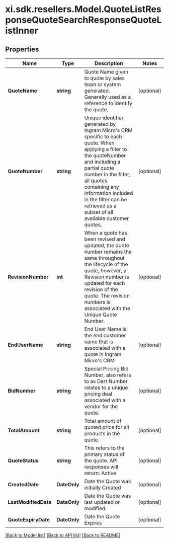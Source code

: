 # xi.sdk.resellers.Model.QuoteListResponseQuoteSearchResponseQuoteListInner

## Properties

Name | Type | Description | Notes
------------ | ------------- | ------------- | -------------
**QuoteName** | **string** | Quote Name given to quote by sales team or system generated. Generally used as a reference to identify the quote. | [optional] 
**QuoteNumber** | **string** | Unique identifier generated by Ingram Micro&#39;s CRM specific to each quote. When applying a filter to the quoteNumber and including a partial quote number in the filter, all quotes containing any information included in the filter can be retrieved as a subset of all available customer quotes. | [optional] 
**RevisionNumber** | **int** | When a quote has been revised and updated, the quote number remains the same throughout the lifecycle of the quote, however, a Revision number is updated for each revision of the quote. The revision numbers is associated with the Unique Quote Number. | [optional] 
**EndUserName** | **string** | End User Name is the end customer name that is associated with a quote in Ingram Micro&#39;s CRM | [optional] 
**BidNumber** | **string** | Special Pricing Bid Number, also refers to as Dart Number relates to a unique pricing deal associated with a vendor for the quote. | [optional] 
**TotalAmount** | **string** | Total amount of quoted price for all products in the quote. | [optional] 
**QuoteStatus** | **string** | This refers to the primary status of the quote. API responses will return: Active | [optional] 
**CreatedDate** | **DateOnly** | Date the Quote was initially Created | [optional] 
**LastModifiedDate** | **DateOnly** | Date the Quote was last updated or modified. | [optional] 
**QuoteExpiryDate** | **DateOnly** | Date the Quote Expires | [optional] 

[[Back to Model list]](../README.md#documentation-for-models) [[Back to API list]](../README.md#documentation-for-api-endpoints) [[Back to README]](../README.md)

